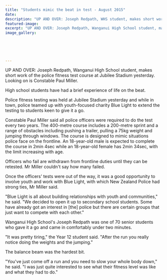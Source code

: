 ```yaml
---
title: "Students mimic the beat in test - August 2015"
date: 
description: "UP AND OVER: Joseph Redpath, WHS student, makes short work of the police fitness test course at Jubilee Stadium yesterday. Looking on is Constable Paul Miller, Wanganui Chronicle article on 5/8/15..."
featured-image: 
excerpt: "UP AND OVER: Joseph Redpath, Wanganui High School student, makes short work of the police fitness test course at Jubilee Stadium yesterday. Looking on is Constable Paul Miller."
image_gallery:
    
    
    
    
    
---
```


<p><span>UP AND OVER: Joseph Redpath, Wanganui High School student, makes short work of the police fitness test course at Jubilee Stadium yesterday. Looking on is Constable Paul Miller.</span></p>
<p>High school students have had a brief experience of life on the beat.</p>
<p>Police fitness testing was held at Jubilee Stadium yesterday and while in town, police teamed up with youth-focused charity Blue Light to extend the testing to students keen to give it a go.</p>
<p>Constable Paul Miller said all police officers were required to do the test every two years. The 400-metre course includes a 200-metre sprint and a range of obstacles including pushing a trailer, pulling a 75kg weight and jumping through windows. The course is designed to mimic situations police face on the frontline. An 18-year-old male is expected to complete the course in 2min 4sec while an 18-year-old female has 2min 34sec, with the limit increasing with age.</p>
<p>Officers who fail are withdrawn from frontline duties until they can be retested. Mr Miller couldn't say how many failed.</p>
<p>Once the officers' tests were out of the way, it was a good opportunity to involve youth and work with Blue Light, with which New Zealand Police had strong ties, Mr Miller said.</p>
<p>"Blue Light is all about building relationships with youth and communities," he said. "We decided to open it up to secondary school students. Some have already got an interest in [the] police but there are certain groups that just want to compete with each other."</p>
<p>Wanganui High School's Joseph Redpath was one of 70 senior students who gave it a go and came in comfortably under two minutes.</p>
<p>"It was pretty tiring," the Year 12 student said. "After the run you really notice doing the weights and the jumping."</p>
<p>The balance beam was the hardest bit.</p>
<p>"You've just come off a run and you need to slow your whole body down," he said. "I was just quite interested to see what their fitness level was like and what they had to do."</p>

